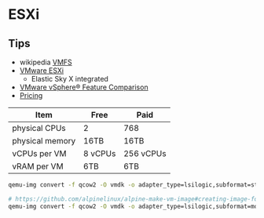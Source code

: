 # ESXi

## Tips
- wikipedia [VMFS](https://en.wikipedia.org/wiki/VMware_VMFS)
- [VMware ESXi](https://en.wikipedia.org/wiki/VMware_ESXi)
  - Elastic Sky X integrated
- [VMware vSphere® Feature Comparison](https://www.vmware.com/content/dam/digitalmarketing/vmware/en/pdf/vsphere/vmw-feature-comparison.pdf)
- [Pricing](https://www.vmware.com/reusable_content/vsphere_pricing.html)

| Item            | Free    | Paid      |
| --------------- | ------- | --------- |
| physical CPUs   | 2       | 768       |
| physical memory | 16TB    | 16TB      |
| vCPUs per VM    | 8 vCPUs | 256 vCPUs |
| vRAM per VM     | 6TB     | 6TB       |

```bash
qemu-img convert -f qcow2 -O vmdk -o adapter_type=lsilogic,subformat=streamOptimized,compat6 SC-1.qcow2 SC-1.vmdk

# https://github.com/alpinelinux/alpine-make-vm-image#creating-image-for-vmware-esxi
qemu-img convert -f qcow2 -O vmdk -o adapter_type=lsilogic,subformat=monolithicFlat alpine.qcow2 alpine.vmdk
```
